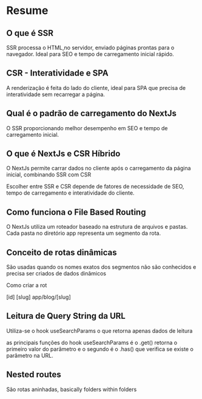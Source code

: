 # Resume

## O que é SSR

SSR processa o HTML,no servidor, enviado páginas prontas para o navegador. Ideal para SEO e tempo de carregamento inicial rápido.

## CSR - Interatividade e SPA

A renderização é feita do lado do cliente, ideal para SPA que precisa de interatividade sem recarregar a página.

## Qual é o padrão de carregamento do NextJs

O SSR proporcionando melhor desempenho em SEO e tempo de carregamento inicial.

## O que é NextJs e CSR Híbrido

O NextJs permite carrar dados no cliente após o carregamento da página inicial, combinando SSR com CSR

Escolher entre SSR e CSR depende de fatores de necessidade de SEO, tempo de carregamento e interatividade do cliente.

## Como funciona o File Based Routing

O NextJs utiliza um roteador baseado na estrutura de arquivos e pastas. Cada pasta no diretório app representa um segmento da rota.

## Conceito de rotas dinâmicas

São usadas quando os nomes exatos dos segmentos não são conhecidos e precisa
ser criados de dados dinâmicos

Como criar a rot

[id] [slug] app/blog/[slug]

## Leitura de Query String da URL

Utiliza-se o hook useSearchParams o que retorna apenas dados de leitura

as principais funções do hook useSearchParams é o .get() retorna o primeiro valor do parâmetro e o segundo é o .has() que verifica se existe o parâmetro na URL.

## Nested routes

São rotas aninhadas, basically folders within folders
